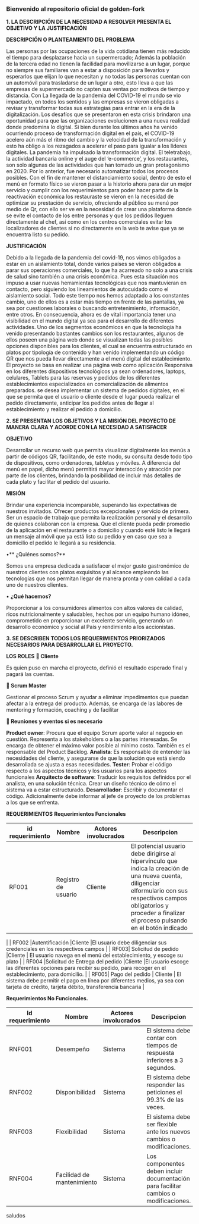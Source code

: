 ### Bienvenido al repositorio oficial de golden-fork

**1.	LA DESCRIPCIÓN DE LA NECESIDAD A RESOLVER PRESENTA EL OBJETIVO Y LA JUSTIFICACIÓN**

**DESCRIPCIÓN O PLANTEAMIENTO DEL PROBLEMA**

Las personas por las ocupaciones de la vida cotidiana tienen más reducido el tiempo para desplazarse hacia un supermercado; Además la población de la tercera edad no tienen la facilidad para movilizarse a un lugar, porque no siempre sus familiares van a estar a disposición para llevarlos y esperarlos que elijan lo que necesitan y no todas las personas cuentan con un automóvil para trasladarse de un lugar a otro, esto lleva a que las empresas de supermercado no capten sus ventas por motivos de tiempo y distancia.
Con La llegada de la pandemia del COVID-19 el mundo se vio impactado, en todos los sentidos y las empresas se vieron obligadas a revisar y transformar todas sus estrategias para entrar en la era de la digitalización. Los desafíos que se presentaron en esta crisis brindaron una oportunidad para que las organizaciones evolucionen a una nueva realidad donde predomina lo digital.
Si bien durante los últimos años ha venido ocurriendo proceso de transformación digital en el país, el COVID-19 acelero aún más el ritmo del cambio y la velocidad de la transformación y esto ha obligo a los rezagados a acelerar el paso para igualar a los líderes digitales. 
La pandemia ha impulsado la transformación digital. El teletrabajo, la actividad bancaria online y el auge del ‘e-commerce’, y los restaurantes, son solo algunas de las actividades que han tomado un gran protagonismo en 2020. 
Por lo anterior, fue necesario automatizar todos los procesos posibles. Con el fin de mantener el distanciamiento social, dentro de esto el menú en formato físico se vieron pasar a la historio ahora para dar un mejor servicio y cumplir con los requerimientos para poder hacer parte de la reactivación económica los restauraste se vieron en la necesidad de optimizar su prestación de servicio, ofreciendo al público su menú por medio de Qr, con ello ser ve en la necesidad de crear una plataforma donde se evite el contacto de los entre personas y que los pedidos lleguen directamente al chef, así como en los centros comerciales evitar los localizadores de clientes si no directamente en la web te avise que ya se encuentra listo su pedido.

**JUSTIFICACIÓN**

Debido a la llegada de la pandemia del covid-19, nos vimos obligados a estar en un aislamiento total, donde varios países se vieron obligados a parar sus operaciones comerciales, lo que ha acarreado no solo a una crisis de salud sino también a una crisis económica. Pues esta situación nos impuso a usar nuevas herramientas tecnológicas que nos mantuvieran en contacto, pero siguiendo los lineamientos de autocuidado como el aislamiento social. 
Todo este tiempo nos hemos adaptado a los constantes cambio, uno de ellos es a estar más tiempo en frente de las pantallas, ya sea por cuestiones laborales o buscando entretenimiento, información, entre otros. En consecuencia, ahora es de vital importancia tener una visibilidad en el mundo digital ya sea para el desarrollo de diferentes actividades. Uno de los segmentos económicos en que la tecnología ha venido presentando bastantes cambios son los restaurantes, algunos de ellos poseen una página web donde se visualizan todas las posibles opciones disponibles para los clientes, el cual se encuentra estructurado en platos por tipología de contenido y han venido implementando un código QR que nos pueda llevar directamente a el menú digital del establecimiento. 
El proyecto se basa en realizar una página web como aplicación Responsiva en los diferentes dispositivos tecnológicos ya sean ordenadores, laptops, celulares, Tablets para las reservas y pedidos de los diferentes establecimientos especializados en comercialización de alimentos preparados. se desea implementar un sistema de pedidos digitales, en el que se permita que el usuario o cliente desde el lugar pueda realizar el pedido directamente, anticipar los pedidos antes de llegar al establecimiento y realizar el pedido a domicilio.

**2.	SE PRESENTAN LOS OBJETIVOS Y LA MISIÓN DEL PROYECTO DE MANERA CLARA Y ACORDE CON LA NECESIDAD A SATISFACER**

**OBJETIVO**

Desarrollar un recurso web que permita visualizar digitalmente los menús a partir de códigos QR, facilitando, de este modo, su consulta desde todo tipo de dispositivos, como ordenadores, tabletas y móviles. A diferencia del menú en papel, dicho menú permitirá mayor interacción y atracción por parte de los clientes, brindando la posibilidad de incluir más detalles de cada plato y facilitar el pedido del usuario.

**MISIÓN**

Brindar una experiencia incomparable, superando las expectativas de nuestros invitados. Ofrecer productos excepcionales y servicio de primera. Ser un espacio de trabajo que permita la realización personal y el desarrollo de quienes colaboran con la empresa. Que el cliente pueda pedir promedio de la aplicación en el restaurante o a domicilio y cuando esté listo le llegará un mensaje al móvil que ya está listo su pedido y en caso que sea a domicilio el pedido le llegará a su residencia.

•** ¿Quiénes somos?**

Somos una empresa dedicada a satisfacer el mejor gusto gastronómico de nuestros clientes con platos exquisitos y al alcance empleando las tecnologías que nos permitan llegar de manera pronta y con calidad a cada uno de nuestros clientes.

• **¿Qué hacemos?**

Proporcionar a los consumidores alimentos con altos valores de calidad, ricos nutricionalmente y saludables, hechos por un equipo humano idóneo, comprometido en proporcionar un excelente servicio, generando un desarrollo económico y social al País y rendimiento a los accionistas.

**3.	SE DESCRIBEN TODOS LOS REQUERIMIENTOS PRIORIZADOS NECESARIOS PARA DESARROLLAR EL PROYECTO.**

**LOS ROLES**
**	Cliente**

Es quien puso en marcha el proyecto, definió el resultado esperado final y pagará las cuentas.

**	Scrum Master**

Gestionar el proceso Scrum y ayudar a eliminar impedimentos que puedan afectar a la entrega del  producto. Además, se encarga de las labores de mentoring y formación, coaching y de facilitar

**	Reuniones y eventos si es necesario**

**Product owner**:  Procura que el equipo Scrum aporte valor al negocio en cuestión. Representa a los stakeholders o a las partes interesadas. Se encarga de obtener el máximo valor posible al mínimo costo. También es el responsable del Product Backlog.
**Analista**: Es responsable de entender las necesidades del cliente, y asegurarse de que la solución que está siendo desarrollada se ajusta a esas necesidades.
**Tester**: Probar el código respecto a los aspectos técnicos y los usuarios para los aspectos funcionales
**Arquitecto de software**: Traducir los requisitos definidos por el analista, en una solución técnica. Crear un diseño técnico de cómo el sistema va a estar estructurado.
**Desarrollador**: Escribir y documentar el código. Adicionalmente debe informar al jefe de proyecto de los problemas a los que se enfrenta.

**REQUERIMIENTOS**
**Requerimientos Funcionales**

|  id requerimiento |Nombre  |Actores involucrados|Descripcion
| ------------ | ------------ | ------------ | ------------ |
|  RF001 |Registro de usuario  |Cliente   |El potencial usuario debe dirigirse al hipervínculo que indica la creación de una nueva cuenta, diligenciar elformulario con sus respectivos campos obligatorios y proceder a finalizar el proceso pulsando en el botón indicado
   |
|  RF002 |Autentificación    |Cliente   |El usuario debe diligenciar sus credenciales en los respectivos campos
   |
|  RF003| Solicitud de pedido  |Cliente | El usuario navega en el menú del establecimiento, y escoge su plato  |
|  RF004 |Solicitud de Entrega del pedido  |Cliente   |El usuario escoge las diferentes opciones para recibir su pedido, para recoger en el establecimiento, para domicilio.   |
|   RF005| Pago del pedido  | Cliente  | El sistema debe permitir el pago en línea por diferentes medios, ya sea con tarjeta de crédito, tarjeta débito, transferencia bancaria  |

**Requerimientos No Funcionales.**

|  Id requerimiento |Nombre   |Actores involucrados   |Descripcion   |
| ------------ | ------------ | ------------ | ------------ |
|  RNF001 |Desempeño   |Sistema   |El sistema debe contar con tiempos de respuesta inferiores a 3 segundos.   |
|  RNF002 |Disponibilidad   |Sistema   |El sistema debe responder las peticiones el 99.3% de las veces.   |
|  RNF003 |Flexibilidad   |Sistema   |El sistema debe ser flexible ante los nuevos cambios o modificaciones.   |
|  RNF004 |Facilidad de mantenimiento   |Sistema   |Los componentes deben incluir documentación para facilitar cambios o modificaciones.   |
saludos
